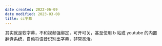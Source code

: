 ```yaml
---
date created: 2022-06-09
date modified: 2023-03-08
title: cc字幕
---
```


其实就是软字幕，不和视频强绑定，可开可关，甚至使用 b 站或 youtube 的内置翻译系统，自动将语音识别出字幕，非常灵活。
